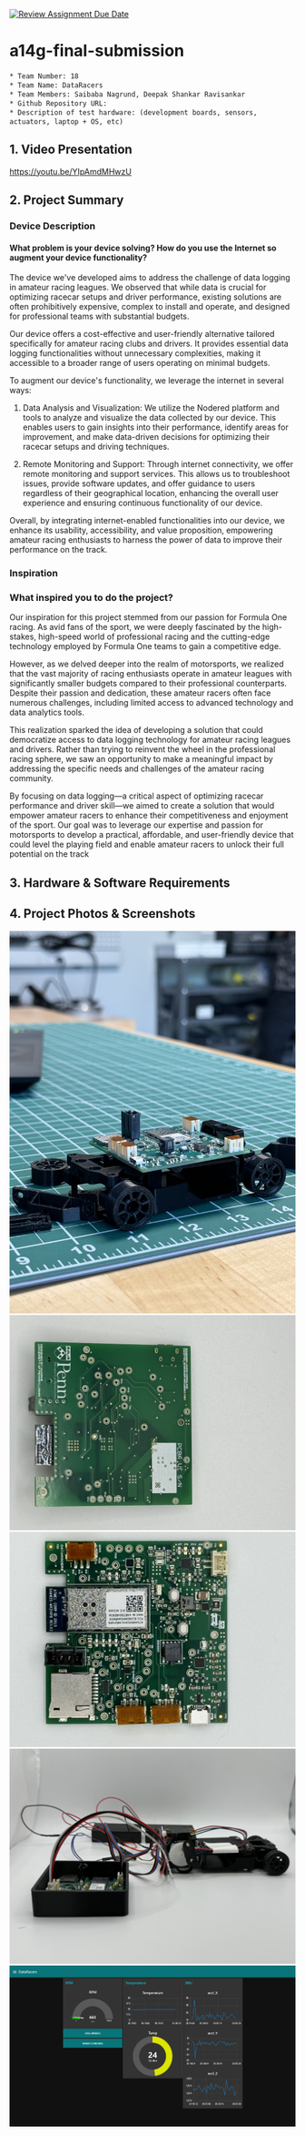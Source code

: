 [![Review Assignment Due Date](https://classroom.github.com/assets/deadline-readme-button-24ddc0f5d75046c5622901739e7c5dd533143b0c8e959d652212380cedb1ea36.svg)](https://classroom.github.com/a/kzkUPShx)
# a14g-final-submission

    * Team Number: 18
    * Team Name: DataRacers
    * Team Members: Saibaba Nagrund, Deepak Shankar Ravisankar
    * Github Repository URL: 
    * Description of test hardware: (development boards, sensors, actuators, laptop + OS, etc) 

## 1. Video Presentation
https://youtu.be/YIpAmdMHwzU
## 2. Project Summary

### Device Description

#### What problem is your device solving? How do you use the Internet so augment your device functionality?

The device we've developed aims to address the challenge of data logging in amateur racing leagues. We observed that while data is crucial for optimizing racecar setups and driver performance, existing solutions are often prohibitively expensive, complex to install and operate, and designed for professional teams with substantial budgets.

Our device offers a cost-effective and user-friendly alternative tailored specifically for amateur racing clubs and drivers. It provides essential data logging functionalities without unnecessary complexities, making it accessible to a broader range of users operating on minimal budgets.

To augment our device's functionality, we leverage the internet in several ways:

1. Data Analysis and Visualization: We utilize the Nodered platform and tools to analyze and visualize the data collected by our device. This enables users to gain insights into their performance, identify areas for improvement, and make data-driven decisions for optimizing their racecar setups and driving techniques.

2. Remote Monitoring and Support: Through internet connectivity, we offer remote monitoring and support services. This allows us to troubleshoot issues, provide software updates, and offer guidance to users regardless of their geographical location, enhancing the overall user experience and ensuring continuous functionality of our device.


Overall, by integrating internet-enabled functionalities into our device, we enhance its usability, accessibility, and value proposition, empowering amateur racing enthusiasts to harness the power of data to improve their performance on the track.

### Inspiration
### What inspired you to do the project?

Our inspiration for this project stemmed from our passion for Formula One racing. As avid fans of the sport, we were deeply fascinated by the high-stakes, high-speed world of professional racing and the cutting-edge technology employed by Formula One teams to gain a competitive edge.

However, as we delved deeper into the realm of motorsports, we realized that the vast majority of racing enthusiasts operate in amateur leagues with significantly smaller budgets compared to their professional counterparts. Despite their passion and dedication, these amateur racers often face numerous challenges, including limited access to advanced technology and data analytics tools.

This realization sparked the idea of developing a solution that could democratize access to data logging technology for amateur racing leagues and drivers. Rather than trying to reinvent the wheel in the professional racing sphere, we saw an opportunity to make a meaningful impact by addressing the specific needs and challenges of the amateur racing community.

By focusing on data logging—a critical aspect of optimizing racecar performance and driver skill—we aimed to create a solution that would empower amateur racers to enhance their competitiveness and enjoyment of the sport. Our goal was to leverage our expertise and passion for motorsports to develop a practical, affordable, and user-friendly device that could level the playing field and enable amateur racers to unlock their full potential on the  track


## 3. Hardware & Software Requirements

## 4. Project Photos & Screenshots
![alt text](IMG_3412.jpg)
![alt text](IMG_4316.jpg)
![alt text](IMG_4317.jpg)
![alt text](IMG_4328.jpg)
![alt text](Dashboard_DataRacers.png)